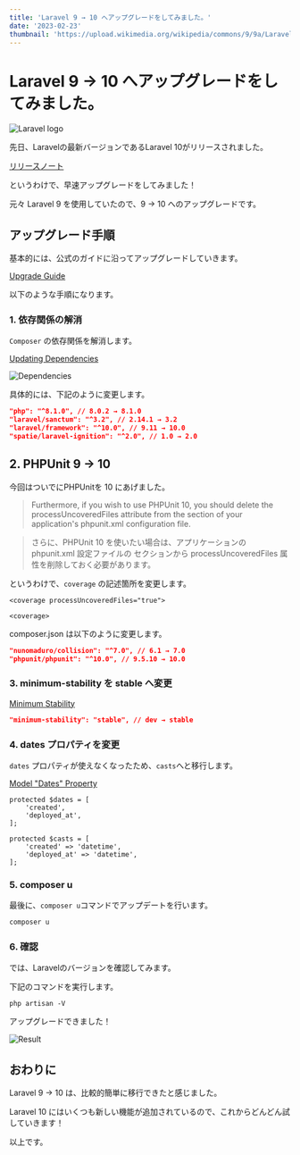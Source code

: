 ```yaml
---
title: 'Laravel 9 → 10 へアップグレードをしてみました。'
date: '2023-02-23'
thumbnail: 'https://upload.wikimedia.org/wikipedia/commons/9/9a/Laravel.svg'
---
```


# Laravel 9 → 10 へアップグレードをしてみました。

![Laravel logo](https://upload.wikimedia.org/wikipedia/commons/9/9a/Laravel.svg)

先日、Laravelの最新バージョンであるLaravel 10がリリースされました。

[リリースノート](https://readouble.com/laravel/10.x/ja/releases.html)

というわけで、早速アップグレードをしてみました！

元々 Laravel 9 を使用していたので、9 → 10 へのアップグレードです。

## アップグレード手順
基本的には、公式のガイドに沿ってアップグレードしていきます。

[Upgrade Guide](https://laravel.com/docs/10.x/upgrade)

以下のような手順になります。

### 1. 依存関係の解消

`Composer` の依存関係を解消します。

[Updating Dependencies](https://laravel.com/docs/10.x/upgrade#updating-dependencies)

![Dependencies](https://images-for-yajima-tech-blog.s3.ap-northeast-1.amazonaws.com/screenshot-2023-02-23-110420.png)

具体的には、下記のように変更します。

```json:composer.json
"php": "^8.1.0", // 8.0.2 → 8.1.0
"laravel/sanctum": "^3.2", // 2.14.1 → 3.2
"laravel/framework": "^10.0", // 9.11 → 10.0
"spatie/laravel-ignition": "^2.0", // 1.0 → 2.0
```


## 2. PHPUnit 9 → 10

今回はついでにPHPUnitを 10 にあげました。

> Furthermore, if you wish to use PHPUnit 10, you should delete the processUncoveredFiles attribute from the <coverage> section of your application's phpunit.xml configuration file. 

> さらに、PHPUnit 10 を使いたい場合は、アプリケーションの phpunit.xml 設定ファイルの <coverage> セクションから processUncoveredFiles 属性を削除しておく必要があります。

というわけで、`coverage` の記述箇所を変更します。

```php:変更前
<coverage processUncoveredFiles="true">
```

```php:変更後
<coverage>
```

composer.json は以下のように変更します。

```json:composer.json
"nunomaduro/collision": "^7.0", // 6.1 → 7.0
"phpunit/phpunit": "^10.0", // 9.5.10 → 10.0
```

### 3. minimum-stability を stable へ変更

[Minimum Stability](https://laravel.com/docs/10.x/upgrade#updating-minimum-stability)

```json:composer.json
"minimum-stability": "stable", // dev → stable
```

### 4. dates プロパティを変更

`dates` プロパティが使えなくなったため、`casts`へと移行します。

[Model "Dates" Property](https://laravel.com/docs/10.x/upgrade#model-dates-property)

```php:Model（変更前）
protected $dates = [
    'created',
    'deployed_at',
];
```

```php:Model（変更後）
protected $casts = [
    'created' => 'datetime',
    'deployed_at' => 'datetime',
];
```

### 5. composer u

最後に、`composer u`コマンドでアップデートを行います。

```sh
composer u
```

### 6. 確認

では、Laravelのバージョンを確認してみます。

下記のコマンドを実行します。

```php:ターミナル
php artisan -V
```

アップグレードできました！

![Result](https://images-for-yajima-tech-blog.s3.ap-northeast-1.amazonaws.com/screenshot-2023-02-23-113017.png)

## おわりに

Laravel 9 → 10 は、比較的簡単に移行できたと感じました。

Laravel 10 にはいくつも新しい機能が追加されているので、これからどんどん試していきます！

以上です。
